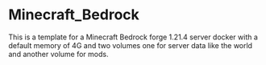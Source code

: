 # Minecraft_Bedrock

This is a template for a Minecraft Bedrock forge 1.21.4 server docker with a default memory of 4G and two volumes one for server data like the world and another volume for mods.